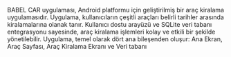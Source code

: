 BABEL CAR uygulaması, Android platformu için geliştirilmiş bir araç kiralama 
uygulamasıdır. Uygulama, kullanıcıların çeşitli araçları belirli tarihler arasında kiralamalarına 
olanak tanır. Kullanıcı dostu arayüzü ve SQLite veri tabanı entegrasyonu sayesinde, araç 
kiralama işlemleri kolay ve etkili bir şekilde yönetilebilir.
Uygulama, temel olarak dört ana bileşenden oluşur: Ana Ekran, Araç Sayfası, Araç Kiralama 
Ekranı ve Veri tabanı

